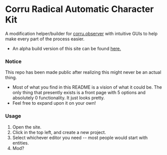 # Corru Radical Automatic Character Kit
A modification helper/builder for [corru.observer](https://corru.observer) with intuitive GUIs to help make every part of the process easier.
- An alpha build version of this site can be found [here.](https://crack-118.pages.dev)

### Notice
This repo has been made public after realizing this might never be an actual thing.
  - Most of what you find in this README is a vision of what it could be. The only thing that presently exists is a front page with 5 options and absolutely 0 functionality. It just looks pretty.
  - Feel free to expand upon it on your own!

### Usage
1. Open the site.
2. Click in the top left, and create a new project.
3. Select whichever editor you need -- most people would start with entities.
4. Mod?


